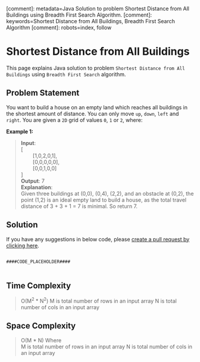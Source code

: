 [comment]: metadata=Java Solution to problem Shortest Distance from All Buildings using Breadth First Search Algorithm.
[comment]: keywords=Shortest Distance from All Buildings, Breadth First Search Algorithm
[comment]: robots=index, follow


<h1>Shortest Distance from All Buildings</h1>
<p>
This page explains Java solution to problem <code class="inline">Shortest Distance from All Buildings</code> using <code class="inline">Breadth First Search</code> algorithm.
</p>


<h2 class="heading">Problem Statement</h2>
<p>
You want to build a house on an empty land which reaches all buildings in the shortest amount of distance. You can only move <code class="inline">up</code>, <code class="inline">down</code>, <code class="inline">left</code> and <code class="inline">right</code>. You are given a <code class="inline">2D</code> grid of values <code class="inline">0</code>, <code class="inline">1</code> or <code class="inline">2</code>, where:
</p>


<b>Example 1:</b>
<blockquote>
<p>
<b>Input</b>: <br/>
[<br />
&nbsp;&nbsp;&nbsp;&nbsp;&nbsp;&nbsp;&nbsp;&nbsp;[1,0,2,0,1],<br />
&nbsp;&nbsp;&nbsp;&nbsp;&nbsp;&nbsp;&nbsp;&nbsp;[0,0,0,0,0],<br />
&nbsp;&nbsp;&nbsp;&nbsp;&nbsp;&nbsp;&nbsp;&nbsp;[0,0,1,0,0]<br />
]<br />
<b>Output</b>: 7 <br/>
<b>Explanation</b>: <br/>
Given three buildings at (0,0), (0,4), (2,2), and an obstacle at (0,2), the point (1,2) is an ideal empty land to build a house, as the total travel distance of 3 + 3 + 1 = 7 is minimal. So return 7.
</p>
</blockquote>


<h2 class="heading">Solution</h2>
If you have any suggestions in below code, please <a href="####LINK_PLACEHOLDER####" target="_blank" rel="noopener noreferrer" class="absolute">create a pull request by clicking here</a>.
<pre>
<code class="language-java">
####CODE_PLACEHOLDER####
</code>
</pre>


<h2 class="heading">Time Complexity</h2>
<blockquote>
<p>
O(M<sup>2</sup> * N<sup>2</sup>) 
M is total number of rows in an input array
N is total number of cols in an input array
</p>
</blockquote>


<h2 class="heading">Space Complexity</h2>
<blockquote>
<p>
O(M * N) Where <br />
M is total number of rows in an input array
N is total number of cols in an input array
</p>
</blockquote>